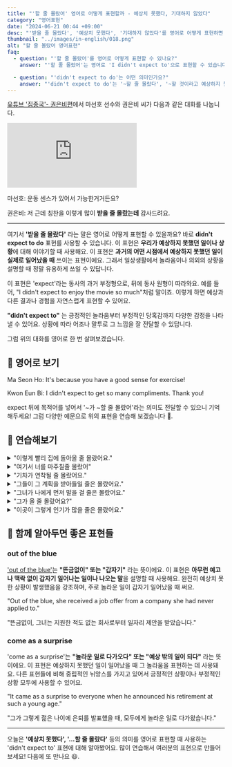 ```yaml
---
title: "'할 줄 몰랐어' 영어로 어떻게 표현할까 - 예상치 못했다, 기대하지 않았다"
category: "영어표현"
date: "2024-06-21 00:44 +09:00"
desc: "'받을 줄 몰랐다', '예상치 못했다', '기대하지 않았다'를 영어로 어떻게 표현하면 좋을까요? '칭찬을 이렇게 많이 받을 줄 몰랐어요', '칭찬을 예상치 못했어요' 등을 영어로 표현하는 법을 배워봅시다. 다양한 예문을 통해서 연습하고 본인의 표현으로 만들어 보세요."
thumbnail: "../images/in-english/018.png"
alt: "할 줄 몰랐어 영어표현"
faq:
  - question: "'할 줄 몰랐어'를 영어로 어떻게 표현할 수 있나요?"
    answer: "'할 줄 몰랐어'는 영어로 'I didn't expect to'으로 표현할 수 있습니다. 이 표현은 예상치 못한 상황이나 결과를 나타낼 때 사용됩니다. 예를 들어, '칭찬을 이렇게 많이 받을 줄 몰랐는데'는 'I didn't expect to get so many compliments'로 번역할 수 있습니다."

  - question: "'didn't expect to do'는 어떤 의미인가요?"
    answer: "'didn't expect to do'는 '~할 줄 몰랐다', '~할 것이라고 예상하지 못했다'라는 의미입니다. 이 표현은 예상치 못한 일이 일어났을 때 사용하며, 놀람이나 의외의 상황을 표현할 때 자주 쓰입니다. 'expect' 뒤에 목적어를 넣어 '~가 ~할 줄 몰랐어'라는 의미로도 사용할 수 있습니다."
---
```


[유튜브 '짐종국'- 권은비편](https://www.youtube.com/watch?v=jJh4UARR4bE&t=1534s)에서 마선호 선수와 권은비 씨가 다음과 같은 대화를 나눕니다.

<iframe class="youtube" src="https://www.youtube.com/embed/jJh4UARR4bE?si=pMZ5UubA5SnJ4UNS" title="YouTube video player" frameborder="0" allow="accelerometer; autoplay; clipboard-write; encrypted-media; gyroscope; picture-in-picture; web-share" referrerpolicy="strict-origin-when-cross-origin" allowfullscreen></iframe>

마선호: 운동 센스가 있어서 가능한거거든요?

권은비: 저 근데 칭찬을 이렇게 많이 **받을 줄 몰랐는데** 감사드려요.

---

여기서 **'받을 줄 몰랐다'** 라는 말은 영어로 어떻게 표현할 수 있을까요? 바로 **didn't expect to do** 표현를 사용할 수 있습니다. 이 표현은 **우리가 예상하지 못했던 일이나 상황**에 대해 이야기할 때 사용해요. 이 표현은 **과거의 어떤 시점에서 예상하지 못했던 일이 실제로 일어났을 때** 쓰이는 표현이에요. 그래서 일상생활에서 놀라움이나 의외의 상황을 설명할 때 정말 유용하게 쓰일 수 있답니다.

이 표현은 'expect'라는 동사의 과거 부정형으로, 뒤에 동사 원형이 따라와요. 예를 들어, "I didn't expect to enjoy the movie so much"처럼 말이죠. 이렇게 하면 예상과 다른 결과나 경험을 자연스럽게 표현할 수 있어요.

**"didn't expect to"** 는 긍정적인 놀라움부터 부정적인 당혹감까지 다양한 감정을 나타낼 수 있어요. 상황에 따라 어조나 말투로 그 느낌을 잘 전달할 수 있답니다.

그럼 위의 대화를 영어로 한 번 살펴보겠습니다.

## 📖 영어로 보기

Ma Seon Ho: It's because you have a good sense for exercise!

Kwon Eun Bi: I didn't expect to get so many compliments. Thank you!

expect 뒤에 목적어를 넣어서 '~가 ~할 줄 몰랐어'라는 의미도 전달할 수 있으니 기억해두세요! 그럼 다양한 예문으로 위의 표현을 연습해 보겠습니다 🚀.

## 💬 연습해보기

<details>
<summary>"이렇게 빨리 집에 돌아올 줄 몰랐어요."</summary>
<span>"I didn't expect to be home so early."</span>
</details>

<details>
<summary>"여기서 너를 마주칠줄 몰랐어"</summary>
<span>"I didn't expect to run into you here."</span>
</details>

<details>
<summary>"기차가 연착될 줄 몰랐어요."</summary>
<span>"I didn't expect the train to be delayed."</span>
</details>

<details>
<summary>"그들이 그 계획을 받아들일 줄은 몰랐어요."</summary>
<span>"I didn't expect them to accept the plan."</span>
</details>

<details>
<summary>"그녀가 나에게 먼저 말을 걸 줄은 몰랐어요."</summary>
<span>"I didn't expect her to talk to me first."</span>
</details>

<details>
<summary>"그가 올 줄 몰랐어요?"</summary>
<span>"Didn't you expect him to come?"</span>
</details>

<details>
<summary>"이곳이 그렇게 인기가 많을 줄은 몰랐어요."</summary>
<span>"I didn't expect this place to be so popular."</span>
</details>

## 🤝 함께 알아두면 좋은 표현들

### out of the blue

['out of the blue'](/blog/in-english/045.out-of-the-blue/)는 **"뜬금없이" 또는 "갑자기"** 라는 뜻이에요. 이 표현은 **아무런 예고나 맥락 없이 갑자기 일어나는 일이나 나오는 말**을 설명할 때 사용해요. 완전히 예상치 못한 상황이 발생했음을 강조하며, 주로 놀라운 일이 갑자기 일어났을 때 써요.

"Out of the blue, she received a job offer from a company she had never applied to."

"뜬금없이, 그녀는 지원한 적도 없는 회사로부터 일자리 제안을 받았습니다."

### come as a surprise

'come as a surprise'는 **"놀라운 일로 다가오다" 또는 "예상 밖의 일이 되다"** 라는 뜻이에요. 이 표현은 예상하지 못했던 일이 일어났을 때 그 놀라움을 표현하는 데 사용돼요. 다른 표현들에 비해 중립적인 뉘앙스를 가지고 있어서 긍정적인 상황이나 부정적인 상황 모두에 사용할 수 있어요.

"It came as a surprise to everyone when he announced his retirement at such a young age."

"그가 그렇게 젊은 나이에 은퇴를 발표했을 때, 모두에게 놀라운 일로 다가왔습니다."

---

오늘은 **'예상치 못했다', '...할 줄 몰랐다'** 등의 의미를 영어로 표현할 때 사용하는 'didn't expect to' 표현에 대해 알아봤어요. 많이 연습해서 여러분의 표현으로 만들어 보세요! 다음에 또 만나요 😃.
